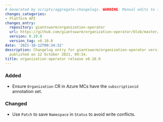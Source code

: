 ```yaml
---
# Generated by scripts/aggregate-changelogs. WARNING: Manual edits to this files will be overwritten.
changes_categories:
- Platform API
changes_entry:
  repository: giantswarm/organization-operator
  url: https://github.com/giantswarm/organization-operator/blob/master/CHANGELOG.md#0100---2021-10-12
  version: 0.10.0
  version_tag: v0.10.0
date: '2021-10-12T09:34:32'
description: Changelog entry for giantswarm/organization-operator version 0.10.0,
  published on 12 October 2021, 09:34.
title: organization-operator release v0.10.0
---
```


### Added
- Ensure `Organization` CR in Azure MCs have the `subscriptionid` annotation set.
### Changed
- Use `Patch` to save `Namespace` in `Status` to avoid write conflicts.
